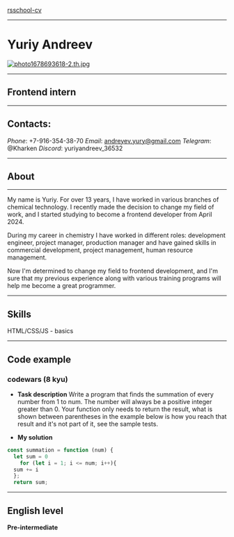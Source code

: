 
[rsschool-cv]("https://github.com/Kharken/rsschool-cv")

___
#  Yuriy Andreev
[![photo1678693618-2.th.jpg](https://e.radikal.host/2024/06/19/photo1678693618-2.th.jpg)](https://radikal.host/i/f528mI)
___
## Frontend intern
___
## Contacts:

*Phone*: +7-916-354-38-70
*Email*: andreyev.yury@gmail.com
*Telegram*: @Kharken
*Discord*: yuriyandreev_36532
___
## About
___

My name is Yuriy. For over 13 years, I have worked in various branches of chemical technology. I recently made the decision to change my field of work, and I started studying to become a frontend developer from April 2024.

During my career in chemistry I have worked in different roles: development engineer, project manager, production manager and have gained skills in commercial development, project management, human resource management.

Now I'm determined to change my field to frontend development, and I'm sure that my previous experience along with various training programs will help me become a great programmer.
___
## Skills
HTML/CSS/JS - basics
___
## Code example
### codewars (8 kyu)
* **Task description**
Write a program that finds the summation of every number from 1 to num. The number will always be a positive integer greater than 0. Your function only needs to return the result, what is shown between parentheses in the example below is how you reach that result and it's not part of it, see the sample tests.

* **My solution**
```Javascript
const summation = function (num) {
  let sum = 0
    for (let i = 1; i <= num; i++){
  sum += i
  };
  return sum;
```
___
## English level
**Pre-intermediate**
